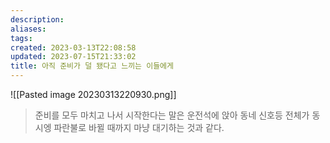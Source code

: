 ```yaml
---
description:
aliases: 
tags: 
created: 2023-03-13T22:08:58
updated: 2023-07-15T21:33:02
title: 아직 준비가 덜 됐다고 느끼는 이들에게
---
```

![[Pasted image 20230313220930.png]]

> 준비를 모두 마치고 나서 시작한다는 말은 운전석에 앉아 동네 신호등 전체가 동시엥 파란불로 바뀔 때까지 마냥 대기하는 것과 같다.
